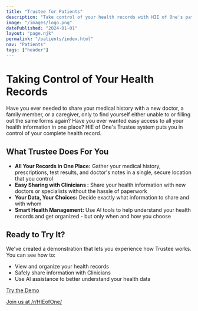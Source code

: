 ```yaml
---
title: "Trustee for Patients"
description: "Take control of your health records with HIE of One's patient-centered EHR system. Experience a secure, transparent way to manage your medical data while maintaining privacy and choosing how to share your information with Clinicians ."
image: "/images/logo.png"
datePublished: "2024-01-01"
layout: "page.njk"
permalink: "/patients/index.html"
nav: "Patients"
tags: ["header"]
---
```


# Taking Control of Your Health Records

Have you ever needed to share your medical history with a new doctor, a family member, or a caregiver, only to find yourself either unable to or filling out the same forms again? Have you ever wanted easy access to all your health information in one place? HIE of One's Trustee system puts you in control of your complete health record.

## What Trustee Does For You

- **All Your Records in One Place:** Gather your medical history, prescriptions, test results, and doctor's notes in a single, secure location that you control
- **Easy Sharing with Clinicians :** Share your health information with new doctors or specialists without the hassle of paperwork
- **Your Data, Your Choices:** Decide exactly what information to share and with whom
- **Smart Health Management:** Use AI tools to help understand your health records and get organized - but only when and how you choose

## Ready to Try It?

We've created a demonstration that lets you experience how Trustee works. You can see how to:

- View and organize your health records
- Safely share information with Clinicians
- Use AI assistance to better understand your health data

[Try the Demo](/demo/)

[Join us at /r/HIEofOne/](https://reddit.com/r/HIEofOne/)
